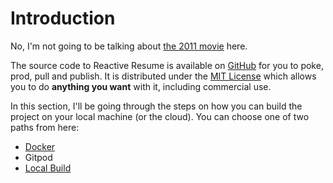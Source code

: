 # Introduction



No, I'm not going to be talking about [the 2011 movie](https://www.imdb.com/title/tt0945513/) here.

The source code to Reactive Resume is available on [GitHub](https://github.com/AmruthPillai) for you to poke, prod, pull and publish. It is distributed under the [MIT License](https://choosealicense.com/licenses/mit/) which allows you to do **anything you want** with it, including commercial use.

In this section, I'll be going through the steps on how you can build the project on your local machine (or the cloud). You can choose one of two paths from here:

* [Docker](docker.md)
* Gitpod
* [Local Build](local-build.md)
